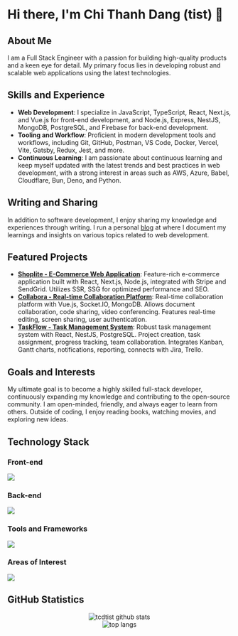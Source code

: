 # Hi there, I'm Chi Thanh Dang (tist) 👋

## About Me

I am a Full Stack Engineer with a passion for building high-quality products and a keen eye for detail. My primary focus lies in developing robust and scalable web applications using the latest technologies.

## Skills and Experience

- **Web Development**: I specialize in JavaScript, TypeScript, React, Next.js, and Vue.js for front-end development, and Node.js, Express, NestJS, MongoDB, PostgreSQL, and Firebase for back-end development.
- **Tooling and Workflow**: Proficient in modern development tools and workflows, including Git, GitHub, Postman, VS Code, Docker, Vercel, Vite, Gatsby, Redux, Jest, and more.
- **Continuous Learning**: I am passionate about continuous learning and keep myself updated with the latest trends and best practices in web development, with a strong interest in areas such as AWS, Azure, Babel, Cloudflare, Bun, Deno, and Python.

## Writing and Sharing

In addition to software development, I enjoy sharing my knowledge and experiences through writing. I run a personal [blog](https://blog.tcdtist.com) at where I document my learnings and insights on various topics related to web development.

## Featured Projects

- **[Shoplite - E-Commerce Web Application](https://ecommerce-app.tcdtist.com/)**: Feature-rich e-commerce application built with React, Next.js, Node.js, integrated with Stripe and SendGrid. Utilizes SSR, SSG for optimized performance and SEO.
- **[Collabora - Real-time Collaboration Platform](https://collaboration-platform.tcdtist.com/)**: Real-time collaboration platform with Vue.js, Socket.IO, MongoDB. Allows document collaboration, code sharing, video conferencing. Features real-time editing, screen sharing, user authentication.
- **[TaskFlow - Task Management System](https://task-management.tcdtist.com/)**: Robust task management system with React, NestJS, PostgreSQL. Project creation, task assignment, progress tracking, team collaboration. Integrates Kanban, Gantt charts, notifications, reporting, connects with Jira, Trello.

## Goals and Interests

My ultimate goal is to become a highly skilled full-stack developer, continuously expanding my knowledge and contributing to the open-source community. I am open-minded, friendly, and always eager to learn from others. Outside of coding, I enjoy reading books, watching movies, and exploring new ideas.

## Technology Stack

<div>
  <h3>Front-end</h3>
  <img src="https://skillicons.dev/icons?theme=light&i=html,css,js,ts,react,next,vue,nuxt,tailwind,materialui,bootstrap" />
  <h3>Back-end</h3>
  <img src="https://skillicons.dev/icons?theme=light&i=nodejs,express,mongodb,nestjs,redis,postgres,firebase,graphql" />
  <h3>Tools and Frameworks</h3>
  <img src="https://skillicons.dev/icons?theme=light&i=vscode,git,github,postman,discord,bitbucket,figma,notion,yarn,docker,vercel,vite,gatsby,redux,jest" />
  <h3>Areas of Interest</h3>
  <img src="https://skillicons.dev/icons?theme=light&i=aws,azure,babel,cloudflare,bun,deno,py,golang" />
</div>

## GitHub Statistics

<div align="center">
  <img style="max-width: 500px; width: auto; height: auto;" src="https://github-readme-streak-stats.herokuapp.com?user=tcdtist&theme=vue&exclude_days=Sun%2CSat" alt="tcdtist github stats" />
  <br/>
  <img height="auto" width="auto" src="https://github-readme-stats.vercel.app/api/top-langs/?username=tcdtist&layout=compact" alt="top langs" />
</div>
